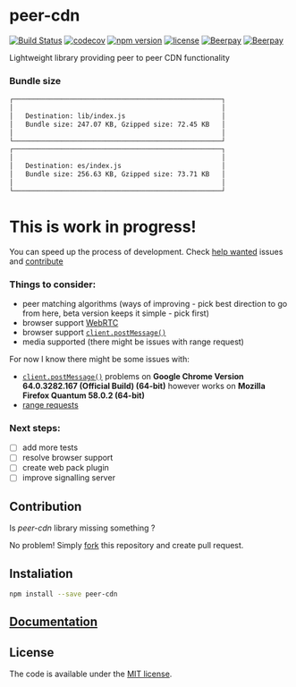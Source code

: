 # peer-cdn

[![Build Status](https://travis-ci.org/vardius/peer-cdn.svg?branch=master)](https://travis-ci.org/vardius/peer-cdn)
[![codecov](https://codecov.io/gh/vardius/peer-cdn/branch/master/graph/badge.svg)](https://codecov.io/gh/vardius/peer-cdn)
[![npm version](https://img.shields.io/npm/v/peer-cdn.svg)](https://www.npmjs.com/package/peer-cdn)
[![license](https://img.shields.io/github/license/vardius/peer-cdn.svg)](LICENSE.md)
[![Beerpay](https://beerpay.io/vardius/peer-cdn/badge.svg?style=beer-square)](https://beerpay.io/vardius/peer-cdn) [![Beerpay](https://beerpay.io/vardius/peer-cdn/make-wish.svg?style=flat-square)](https://beerpay.io/vardius/peer-cdn?focus=wish)

Lightweight library providing peer to peer CDN functionality

### Bundle size
```bash
┌────────────────────────────────────────────────────┐
│                                                    │
│   Destination: lib/index.js                        │
│   Bundle size: 247.07 KB, Gzipped size: 72.45 KB   │
│                                                    │
└────────────────────────────────────────────────────┘
┌────────────────────────────────────────────────────┐
│                                                    │
│   Destination: es/index.js                         │
│   Bundle size: 256.63 KB, Gzipped size: 73.71 KB   │
│                                                    │
└────────────────────────────────────────────────────┘
```

# **This is work in progress!**

You can speed up the process of development. Check [help wanted](https://github.com/vardius/peer-cdn/issues?q=is%3Aissue+is%3Aopen+label%3A%22help+wanted%22) issues and [contribute](https://github.com/vardius/peer-cdn/blob/master/CONTRIBUTING.md#development)

### Things to consider:
- peer matching algorithms (ways of improving - pick best direction to go from here, beta version keeps it simple - pick first)
- browser support [WebRTC](https://webrtc.org)
- browser support [`client.postMessage()`](https://developer.mozilla.org/en-US/docs/Web/API/Client/postMessage#Browser_compatibility)
- media supported (there might be issues with range request)

For now I know there might be some issues with:
- [`client.postMessage()`](https://developer.mozilla.org/en-US/docs/Web/API/Client/postMessage#Browser_compatibility) problems on **Google Chrome Version 64.0.3282.167 (Official Build) (64-bit)** however works on **Mozilla Firefox Quantum 58.0.2 (64-bit)**
- [range requests](https://github.com/vardius/peer-cdn/issues/7)

### Next steps:
- [ ] add more tests
- [ ] resolve browser support
- [ ] create web pack plugin
- [ ] improve signalling server

## Contribution

Is *peer-cdn* library missing something ?

No problem! Simply [fork](https://github.com/vardius/peer-cdn/network#fork-destination-box) this repository and create pull request.

## Instaliation

```bash
npm install --save peer-cdn
```

## [Documentation](https://github.com/vardius/peer-cdn/wiki)

## License

The code is available under the [MIT license](LICENSE.md).
